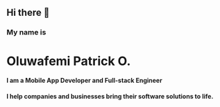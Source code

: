 ## Hi there 👋

### My name is

# Oluwafemi Patrick O.

#### I am a Mobile App Developer and Full-stack Engineer 
#### I help companies and businesses bring their software solutions to life.



<!--
**OluwafemiPatrick/OluwafemiPatrick** is a ✨ _special_ ✨ repository because its `README.md` (this file) appears on your GitHub profile.

Here are some ideas to get you started:

- 🔭 I’m currently working on ...
- 🌱 I’m currently learning ...
- 👯 I’m looking to collaborate on ...
- 🤔 I’m looking for help with ...
- 💬 Ask me about ...
- 📫 How to reach me: ...
- 😄 Pronouns: ...
- ⚡ Fun fact: ...
-->



